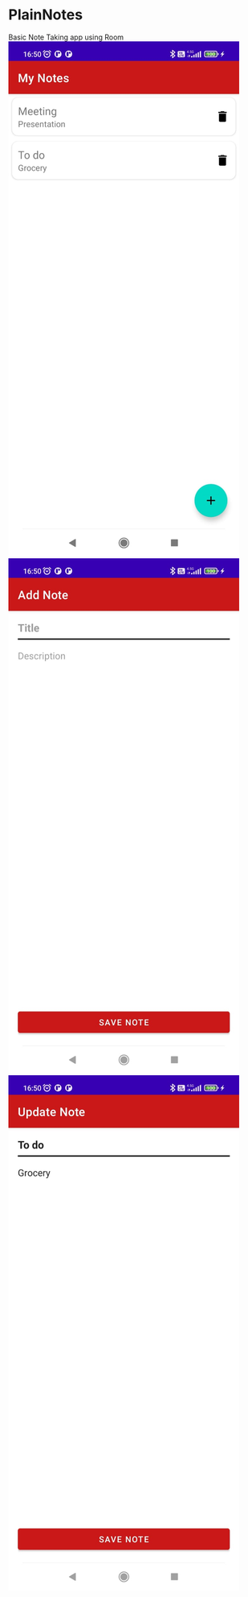 # PlainNotes

Basic Note Taking app using Room
<img src="PlainNotesSs1.jpeg">
<img src="PlainNotesSs2.jpeg">
<img src="PlainNotesSs3.jpeg">


